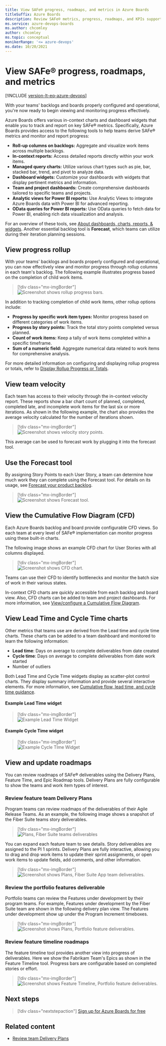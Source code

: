 ```yaml
---
title: View SAFe® progress, roadmaps, and metrics in Azure Boards
titleSuffix: Azure Boards
description: Review SAFe® metrics, progress, roadmaps, and KPIs supported by Azure DevOps and Azure Boards. 
ms.service: azure-devops-boards
ms.author: chcomley
author: chcomley
ms.topic: conceptual
monikerRange: '<= azure-devops'
ms.date: 10/20/2021
---
```



# View SAFe® progress, roadmaps, and metrics

[!INCLUDE [version-lt-eq-azure-devops](../../includes/version-lt-eq-azure-devops.md)]

With your teams' backlogs and boards properly configured and operational, you're now ready to begin viewing and monitoring progress effectively.

Azure Boards offers various in-context charts and dashboard widgets that enable you to track and report on key SAFe® metrics. Specifically, Azure Boards provides access to the following tools to help teams derive SAFe® metrics and monitor and report progress:

- **Roll-up columns on backlogs:** Aggregate and visualize work items across multiple backlogs.
- **In-context reports:** Access detailed reports directly within your work items.
- **Managed query charts:** Utilize various chart types such as pie, bar, stacked bar, trend, and pivot to analyze data.
- **Dashboard widgets:** Customize your dashboards with widgets that display pertinent metrics and information.
- **Team and project dashboards:** Create comprehensive dashboards tailored to specific teams and projects.
- **Analytic views for Power BI reports:** Use Analytic Views to integrate Azure Boards data with Power BI for advanced reporting.
- **OData queries for Power BI reports:** Use OData queries to fetch data for Power BI, enabling rich data visualization and analysis.

For an overview of these tools, see [About dashboards, charts, reports, & widgets](../../report/dashboards/overview.md). Another essential backlog tool is **Forecast**, which teams can utilize during their iteration planning sessions.

## View progress rollup

With your teams' backlogs and boards properly configured and operational, you can now effectively view and monitor progress through rollup columns in each team's backlog. The following example illustrates progress based on the completion of child work items.

> [!div class="mx-imgBorder"]  
> ![Screenshot shows rollup progress bars.](../backlogs/media/rollup/progress-by-work-items.png) 

In addition to tracking completion of child work items, other rollup options include:

- **Progress by specific work item types:** Monitor progress based on different categories of work items.
- **Progress by story points:** Track the total story points completed versus planned.
- **Count of work items:** Keep a tally of work items completed within a specific timeframe.
- **Sum of a numeric field:** Aggregate numerical data related to work items for comprehensive analysis.

For more detailed information on configuring and displaying rollup progress or totals, refer to [Display Rollup Progress or Totals](../backlogs/display-rollup.md).


## View team velocity 

Each team has access to their velocity through the in-context velocity report. These reports show a bar chart count of planned, completed, completed late, and incomplete work items for the last six or more iterations. As shown in the following example, the chart also provides the average velocity calculated for the number of iterations shown. 

> [!div class="mx-imgBorder"]  
> ![Screenshot shows velocity story points.](media/safe/velocity-story-points.png)  

This average can be used to forecast work by plugging it into the forecast tool. 

## Use the Forecast tool 

By assigning Story Points to each User Story, a team can determine how much work they can complete using the Forecast tool. For details on its usage, see [Forecast your product backlog](../sprints/forecast.md).

> [!div class="mx-imgBorder"]  
> ![Screenshot shows Forecast tool.](../sprints/media/forecast-s125.png)

## View the Cumulative Flow Diagram (CFD) 

Each Azure Boards backlog and board provide configurable CFD views. So each team at every level of SAFe® implementation can monitor progress using these built-in charts. 

The following image shows an example CFD chart for User Stories with all columns displayed. 

> [!div class="mx-imgBorder"]  
> ![Screenshot shows CFD chart.](../../report/dashboards/media/cfd/analytics-cfd-azure-devops.png)

Teams can use their CFD to identify bottlenecks and monitor the batch size of work in their various states. 

In-context CFD charts are quickly accessible from each backlog and board view. Also, CFD charts can be added to team and project dashboards. For more information, see [View/configure a Cumulative Flow Diagram](../../report/dashboards/cumulative-flow.md).  


## View Lead Time and Cycle Time charts

Other metrics that teams use are derived from the Lead time and cycle time charts. These charts can be added to a team dashboard and monitored to learn the following information: 

- **Lead time**: Days on average to complete deliverables from date created
- **Cycle time**: Days on average to complete deliverables from date work started
- Number of outliers 
 
Both Lead Time and Cycle Time widgets display as scatter-plot control charts. They display summary information and provide several interactive elements. For more information, see [Cumulative flow, lead time, and cycle time guidance](../../report/dashboards/cumulative-flow-cycle-lead-time-guidance.md). 

#### Example Lead Time widget

> [!div class="mx-imgBorder"]  
> ![Example Lead Time Widget](../../report/dashboards/media/lead-time-control-chart.png) 

#### Example Cycle Time widget

> [!div class="mx-imgBorder"]  
> ![Example Cycle TIme Widget](../../report/dashboards/media/cycle-time-planning.png) 

<a id="roadmaps"></a>

## View and update roadmaps    

You can review roadmaps of SAFe® deliverables using the Delivery Plans, Feature Time, and Epic Roadmap tools. Delivery Plans are fully configurable to show the teams and work item types of interest.  

### Review feature team Delivery Plans  

Program teams can review roadmaps of the deliverables of their Agile Release Teams. As an example, the following image shows a snapshot of the Fiber Suite teams story deliverables. 

> [!div class="mx-imgBorder"]  
> ![Plans, Fiber Suite teams deliverables](media/safe-metrics/plan-fiber-suite-stories.png) 

You can expand each feature team to see details. Story deliverables are assigned to the PI 1 sprints. Delivery Plans are fully interactive, allowing you to drag and drop work items to update their sprint assignments, or open work items to update fields, add comments, and other information. 

> [!div class="mx-imgBorder"]  
> ![Screenshot shows Plans, Fiber Suite App team deliverables.](media/safe-metrics/plan-fiber-suite-stories-expand-app-team.png) 

### Review the portfolio features deliverable 

Portfolio teams can review the Features under development by their program teams. For example, Features under development by the Fiber Suite team are shown in the following delivery plan view. The Features under development show up under the Program Increment timeboxes.  
 
> [!div class="mx-imgBorder"]  
> ![Screenshot shows Plans, Portfolio feature deliverables.](media/safe-metrics/plan-portfolio-fiber-suite.png) 

### Review feature timeline roadmaps 

The feature timeline tool provides another view into progress of deliverables. Here we show the Fabrikam Team's Epics as shown in the Feature Timeline tool. Progress bars are configurable based on completed stories or effort.  

> [!div class="mx-imgBorder"]  
> ![Screenshot shows Feature Timeline, Portfolio feature deliverables.](media/safe-metrics/feature-timeline-fabrikam-team.png) 

<!---

## Feature and Epic progress reports  

Need to develop a report using Analytics view and Power BI. Want something to approximate the following: 

**Replace with an Azure DevOps report**

> [!div class="mx-imgBorder"]  
> ![SAFe® Epic Progress Report](https://www.scaledagileframework.com/wp-content/uploads/2018/04/Applied-Enterprise-Workflow_F06-WP.png)

--> 

## Next steps

> [!div class="nextstepaction"]
> [Sign up for Azure Boards for free](../get-started/sign-up-invite-teammates.md) 


## Related content

- [Review team Delivery Plans](review-team-plans.md) 
